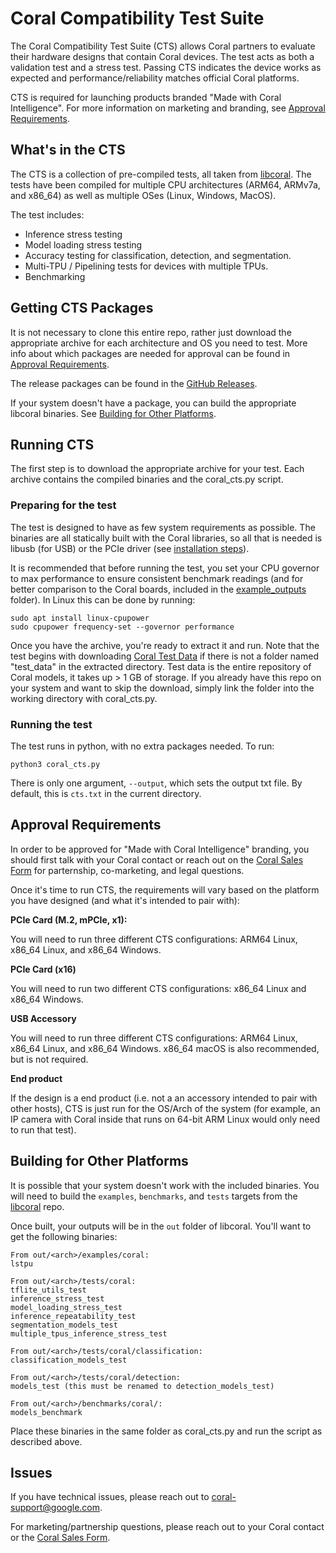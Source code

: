 # Coral Compatibility Test Suite

The Coral Compatibility Test Suite (CTS) allows Coral partners to evaluate
their hardware designs that contain Coral devices. The test acts as both
a validation test and a stress test. Passing CTS indicates the device works
as expected and performance/reliability matches official Coral platforms.

CTS is required for launching products branded "Made with Coral Intelligence".
For more information on marketing and branding, see
[Approval Requirements](#approval-requirements).

## What's in the CTS
The CTS is a collection of pre-compiled tests, all taken from
[libcoral](https://github.com/google-coral/libcoral). The tests have been
compiled for multiple CPU architectures (ARM64, ARMv7a, and x86_64) as well
as multiple OSes (Linux, Windows, MacOS).

The test includes:

* Inference stress testing
* Model loading stress testing
* Accuracy testing for classification, detection, and segmentation.
* Multi-TPU / Pipelining tests for devices with multiple TPUs.
* Benchmarking

## Getting CTS Packages
It is not necessary to clone this entire repo, rather just download the
appropriate archive for each architecture and OS you need to test. More
info about which packages are needed for approval can be found in
[Approval Requirements](#approval-requirements).

The release packages can be found in the [GitHub Releases](https://github.com/google-coral/cts/releases/).

If your system doesn't have a package, you can build the appropriate
libcoral binaries.
See [Building for Other Platforms](#building-for-other-platforms).

## Running CTS

The first step is to download the appropriate archive for your test. Each
archive contains the compiled binaries and the coral_cts.py script.

### Preparing for the test
The test is designed to have as few system requirements as possible. The
binaries are all statically built with the Coral libraries, so all that is
needed is libusb (for USB) or the PCIe driver (see
[installation steps](https://coral.ai/docs/m2/get-started/#2-install-the-pcie-driver-and-edge-tpu-runtime)).

It is recommended that before running the test, you set your CPU governor to
max performance to ensure consistent benchmark readings (and for better
comparison to the Coral boards, included in the
[example_outputs](example_outputs) folder).
In Linux this can be done by running:
```
sudo apt install linux-cpupower
sudo cpupower frequency-set --governor performance
```

Once you have the archive, you're ready to extract it and run. Note that the
test begins with downloading
[Coral Test Data](https://github.com/google-coral/test_data) if there is not
a folder named "test_data" in the extracted directory. Test data
is the entire repository of Coral models, it takes up > 1 GB of storage. If
you already have this repo on your system and want to skip the download, simply
link the folder into the working directory with coral_cts.py.

### Running the test
The test runs in python, with no extra packages needed. To run:
```
python3 coral_cts.py
```

There is only one argument, `--output`, which sets the output txt file. By
default, this is `cts.txt` in the current directory.

## Approval Requirements
In order to be approved for "Made with Coral Intelligence" branding, you should
first talk with your Coral contact or reach out on the
[Coral Sales Form](https://g.co/coral/sales) for parternship, co-marketing, and legal questions.

Once it's time to run CTS, the requirements will vary based on the platform
you have designed (and what it's intended to pair with):

**PCIe Card (M.2, mPCIe, x1):**

You will need to run three different CTS configurations: ARM64 Linux,
x86_64 Linux, and x86_64 Windows.

**PCIe Card (x16)**

You will need to run two different CTS configurations: x86_64 Linux
and x86_64 Windows.

**USB Accessory**

You will need to run three different CTS configurations: ARM64 Linux,
x86_64 Linux, and x86_64 Windows. x86_64 macOS is also recommended,
but is not required.

**End product**

If the design is a end product (i.e. not a an accessory intended to pair with
other hosts), CTS is just run for the OS/Arch of the system (for example, an
IP camera with Coral inside that runs on 64-bit ARM Linux would only need to
run that test).

## Building for Other Platforms
It is possible that your system doesn't work with the included binaries. You
will need to build the `examples`, `benchmarks`, and `tests` targets
from the [libcoral](https://github.com/google-coral/libcoral) repo.

Once built, your outputs will be in the `out` folder of libcoral. You'll want
to get the following binaries:
```
From out/<arch>/examples/coral:
lstpu

From out/<arch>/tests/coral:
tflite_utils_test
inference_stress_test
model_loading_stress_test
inference_repeatability_test
segmentation_models_test
multiple_tpus_inference_stress_test

From out/<arch>/tests/coral/classification:
classification_models_test

From out/<arch>/tests/coral/detection:
models_test (this must be renamed to detection_models_test)

From out/<arch>/benchmarks/coral/:
models_benchmark
```

Place these binaries in the same folder as coral_cts.py and run the script as
described above.

## Issues
If you have technical issues, please reach out to coral-support@google.com.

For marketing/partnership questions, please reach out to your Coral contact or
the [Coral Sales Form](https://g.co/coral/sales).


